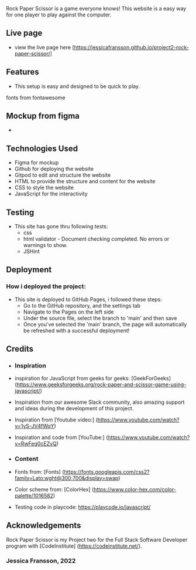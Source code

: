 Rock Paper Scissor is a game everyone knows! This website is a easy way for one player to play against the computer.

## Live page
* view the live page here [https://jessicafransson.github.io/project2-rock-paper-scissor/] 

## Features
* This setup is easy and designed to be quick to play.

fonts from fontawesome 

## Mockup from figma 
* 

## Technologies Used
* Figma for mockup
* Github for deploying the website
* Gitpod to edit and structure the website
* HTML to provide the structure and content for the website
* CSS to style the website
* JavaScript for the interactivity 

## Testing 

* This site has gone thru following tests:
    * css
    * html validator - Document checking completed. No errors or warnings to show.
    * JSHint 


## Deployment

### How i deployed the project:
* This site is deployed to GitHub Pages, i followed these steps:
    * Go to the GitHub repository, and the settings tab
    * Navigate to the Pages on the left side
    * Under the source file, select the branch to 'main' and then save
    * Once you've selected the 'main' branch, the page will automatically be refreshed with a successful deployment!

## Credits

* ### Inspiration
* inspiration for JavaScript from geeks for geeks: [GeekForGeeks] (https://www.geeksforgeeks.org/rock-paper-and-scissor-game-using-javascript/)
* Inspiration from our awesome Slack community, also amazing support and ideas during the development of this project.
* Inspiration from [Youtube video:] (https://www.youtube.com/watch?v=1yS-JV4fWqY)
* Inspiration and code from [YouTube:] (https://www.youtube.com/watch?v=RwFeg0cEZvQ)


* ### Content
* Fonts from: [Fonts] (https://fonts.googleapis.com/css2?family=Lato:wght@300;700&display=swap)
* Color scheme from: [ColorHex] (https://www.color-hex.com/color-palette/1016582)
* Testing code in playcode: https://playcode.io/javascript/

## Acknowledgements
Rock Paper Scissor is my Project two for the Full Stack Software Developer program with [CodeInstitute] (https://codeinstitute.net/). 

### **Jessica Fransson, 2022**

